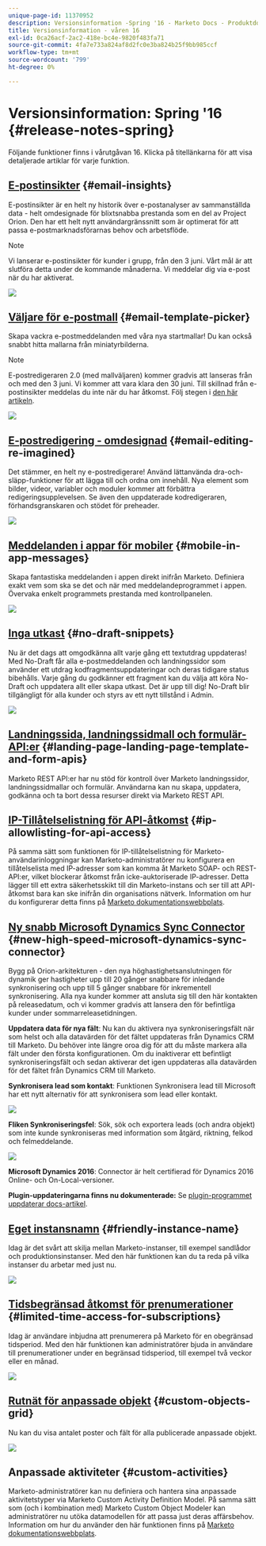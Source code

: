 ```yaml
---
unique-page-id: 11370952
description: Versionsinformation -Spring '16 - Marketo Docs - Produktdokumentation
title: Versionsinformation - våren 16
exl-id: 0ca26acf-2ac2-418e-bc4e-9820f483fa71
source-git-commit: 4fa7e733a824af8d2fc0e3ba824b25f9bb985ccf
workflow-type: tm+mt
source-wordcount: '799'
ht-degree: 0%

---
```


# Versionsinformation: Spring &#39;16 {#release-notes-spring}

Följande funktioner finns i vårutgåvan 16. Klicka på titellänkarna för att visa detaljerade artiklar för varje funktion.

## [E-postinsikter](/help/marketo/product-docs/reporting/email-insights/email-insights-overview.md) {#email-insights}

E-postinsikter är en helt ny historik över e-postanalyser av sammanställda data - helt omdesignade för blixtsnabba prestanda som en del av Project Orion. Den har ett helt nytt användargränssnitt som är optimerat för att passa e-postmarknadsförarnas behov och arbetsflöde.

>[!NOTE]
>
>Vi lanserar e-postinsikter för kunder i grupp, från den 3 juni. Vårt mål är att slutföra detta under de kommande månaderna. Vi meddelar dig via e-post när du har aktiverat.

![](assets/two.png)

## [Väljare för e-postmall](/help/marketo/product-docs/email-marketing/general/email-editor-2/email-template-picker-overview.md) {#email-template-picker}

Skapa vackra e-postmeddelanden med våra nya startmallar! Du kan också snabbt hitta mallarna från miniatyrbilderna.

>[!NOTE]
>
>E-postredigeraren 2.0 (med mallväljaren) kommer gradvis att lanseras från och med den 3 juni. Vi kommer att vara klara den 30 juni. Till skillnad från e-postinsikter meddelas du inte när du har åtkomst. Följ stegen i [den här artikeln](/help/marketo/product-docs/email-marketing/general/email-editor-2/transitioning-to-email-editor-2-0.md).

![](assets/5-29-home-starter-templates.png)

## [E-postredigering - omdesignad](/help/marketo/product-docs/email-marketing/general/email-editor-2/email-editor-v2-0-overview.md) {#email-editing-re-imagined}

Det stämmer, en helt ny e-postredigerare! Använd lättanvända dra-och-släpp-funktioner för att lägga till och ordna om innehåll. Nya element som bilder, videor, variabler och moduler kommer att förbättra redigeringsupplevelsen. Se även den uppdaterade kodredigeraren, förhandsgranskaren och stödet för preheader.

![](assets/17a-29-modules-next.png)

## [Meddelanden i appar för mobiler](/help/marketo/product-docs/mobile-marketing/in-app-messages/understanding-in-app-messages.md) {#mobile-in-app-messages}

Skapa fantastiska meddelanden i appen direkt inifrån Marketo. Definiera exakt vem som ska se det och när med meddelandeprogrammet i appen. Övervaka enkelt programmets prestanda med kontrollpanelen.

![](assets/pasted-image-at-2016-05-24-09-45-am.png)

## [Inga utkast](/help/marketo/product-docs/administration/users-and-roles/enable-no-draft-for-snippets.md) {#no-draft-snippets}

Nu är det dags att omgodkänna allt varje gång ett textutdrag uppdateras! Med No-Draft får alla e-postmeddelanden och landningssidor som använder ett utdrag kodfragmentsuppdateringar och deras tidigare status bibehålls. Varje gång du godkänner ett fragment kan du välja att köra No-Draft och uppdatera allt eller skapa utkast. Det är upp till dig! No-Draft blir tillgängligt för alla kunder och styrs av ett nytt tillstånd i Admin.

![](assets/image2016-5-16-15-3a41-3a17.png)

## [Landningssida, landningssidmall och formulär-API:er](https://developers.marketo.com/blog/spring-2016-updates/) {#landing-page-landing-page-template-and-form-apis}

Marketo REST API:er har nu stöd för kontroll över Marketo landningssidor, landningssidmallar och formulär. Användarna kan nu skapa, uppdatera, godkänna och ta bort dessa resurser direkt via Marketo REST API.

## [IP-Tillåtelselistning för API-åtkomst](/help/marketo/product-docs/administration/additional-integrations/create-an-allowlist-for-ip-based-api-access.md) {#ip-allowlisting-for-api-access}

På samma sätt som funktionen för IP-tillåtelselistning för Marketo-användarinloggningar kan Marketo-administratörer nu konfigurera en tillåtelselista med IP-adresser som kan komma åt Marketo SOAP- och REST-API:er, vilket blockerar åtkomst från icke-auktoriserade IP-adresser. Detta lägger till ett extra säkerhetsskikt till din Marketo-instans och ser till att API-åtkomst bara kan ske inifrån din organisations nätverk. Information om hur du konfigurerar detta finns på [Marketo dokumentationswebbplats](/help/marketo/product-docs/administration/additional-integrations/create-an-allowlist-for-ip-based-api-access.md).

## [Ny snabb Microsoft Dynamics Sync Connector](/help/marketo/product-docs/crm-sync/microsoft-dynamics-sync/microsoft-dynamics-sync-details/sync-status.md) {#new-high-speed-microsoft-dynamics-sync-connector}

Bygg på Orion-arkitekturen - den nya höghastighetsanslutningen för dynamik ger hastigheter upp till 20 gånger snabbare för inledande synkronisering och upp till 5 gånger snabbare för inkrementell synkronisering. Alla nya kunder kommer att ansluta sig till den här kontakten på releasedatum, och vi kommer gradvis att lansera den för befintliga kunder under sommarreleasetidningen.

**Uppdatera data för nya fält**: Nu kan du aktivera nya synkroniseringsfält när som helst och alla datavärden för det fältet uppdateras från Dynamics CRM till Marketo. Du behöver inte längre oroa dig för att du måste markera alla fält under den första konfigurationen. Om du inaktiverar ett befintligt synkroniseringsfält och sedan aktiverar det igen uppdateras alla datavärden för det fältet från Dynamics CRM till Marketo.

**Synkronisera lead som kontakt**: Funktionen Synkronisera lead till Microsoft har ett nytt alternativ för att synkronisera som lead eller kontakt.

![](assets/image2016-5-19-8-3a59-3a9.png)

**Fliken Synkroniseringsfel**: Sök, sök och exportera leads (och andra objekt) som inte kunde synkroniseras med information som åtgärd, riktning, felkod och felmeddelande.

![](assets/sync-errors.png)

**Microsoft Dynamics 2016**: Connector är helt certifierad för Dynamics 2016 Online- och On-Local-versioner.

**Plugin-uppdateringarna finns nu dokumenterade:** Se [plugin-programmet uppdaterar docs-artikel](/help/marketo/product-docs/crm-sync/microsoft-dynamics-sync/marketo-plugin-releases-for-microsoft-dynamics.md).

## [Eget instansnamn](/help/marketo/product-docs/administration/settings/edit-subscription-settings.md) {#friendly-instance-name}

Idag är det svårt att skilja mellan Marketo-instanser, till exempel sandlådor och produktionsinstanser. Med den här funktionen kan du ta reda på vilka instanser du arbetar med just nu.

![](assets/image2016-5-16-15-3a57-3a14.png)

## [Tidsbegränsad åtkomst för prenumerationer](/help/marketo/product-docs/administration/users-and-roles/managing-marketo-users.md) {#limited-time-access-for-subscriptions}

Idag är användare inbjudna att prenumerera på Marketo för en obegränsad tidsperiod. Med den här funktionen kan administratörer bjuda in användare till prenumerationer under en begränsad tidsperiod, till exempel två veckor eller en månad.

![](assets/image2016-5-16-15-3a59-3a52.png)

## [Rutnät för anpassade objekt](/help/marketo/product-docs/administration/marketo-custom-objects/understanding-marketo-custom-objects.md) {#custom-objects-grid}

Nu kan du visa antalet poster och fält för alla publicerade anpassade objekt.

![](assets/custom-objects-grid.png)

## Anpassade aktiviteter {#custom-activities}

Marketo-administratörer kan nu definiera och hantera sina anpassade aktivitetstyper via Marketo Custom Activity Definition Model. På samma sätt som (och i kombination med) Marketo Custom Object Modeler kan administratörer nu utöka datamodellen för att passa just deras affärsbehov. Information om hur du använder den här funktionen finns på [Marketo dokumentationswebbplats](/help/marketo/product-docs/administration/marketo-custom-activities/understanding-custom-activities.md).
